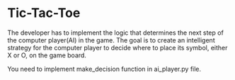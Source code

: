 # Tic-Tac-Toe

The developer has to implement the logic that determines the next step of the computer player(AI) in the game.
The goal is to create an intelligent strategy for the computer player to decide where to place its symbol, either X or O, on the game board.

 You need to implement make_decision function in ai_player.py file.
